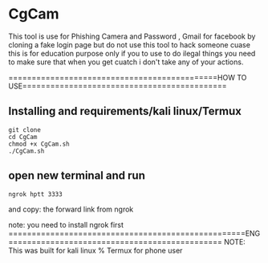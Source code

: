 # CgCam                                                                         
This tool is use for Phishing Camera and Password , Gmail for facebook by cloning a fake login page but do not use this tool to hack someone cuase this is for education purpose only if you to use to do ilegal things you need to make sure that when you get cuatch i don't take any of your actions.



=============================================HOW TO USE============================================

## Installing and requirements/kali linux/Termux
```
git clone 
cd CgCam
chmod +x CgCam.sh
./CgCam.sh
```
## open new terminal and run 
```
ngrok hptt 3333
```

and copy: the forward link from ngrok

note: you need to install ngrok first
===================================================ENG==============================================
NOTE: This was built for kali linux % Termux for phone user
